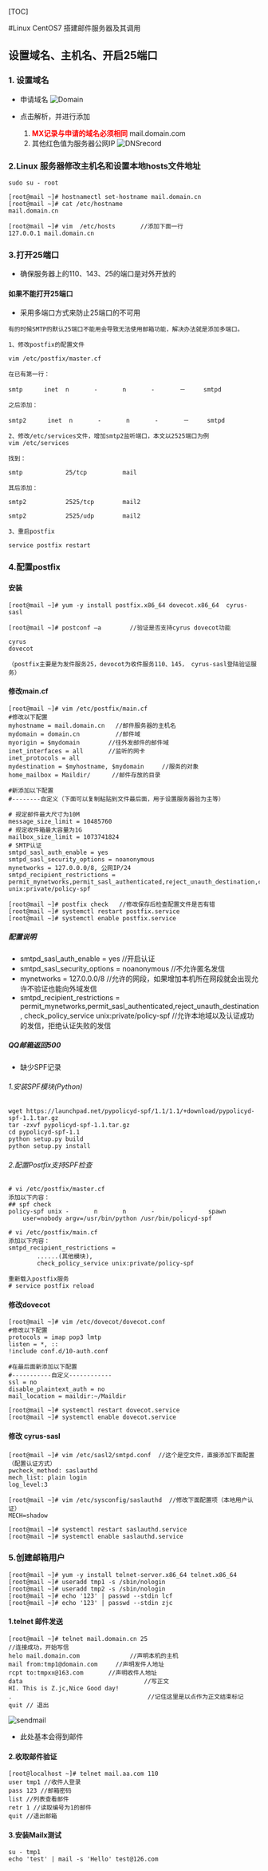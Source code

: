[TOC]

#Linux CentOS7 搭建邮件服务器及其调用

##  设置域名、主机名、开启25端口

### 1. 设置域名
- 申请域名
![Domain][01]

- 点击解析，并进行添加
	1. **<span style="color:red;">MX记录与申请的域名必须相同</span>** mail.domain.com
	2. 其他红色值为服务器公网IP
![DNSrecord][02]

### 2.Linux 服务器修改主机名和设置本地hosts文件地址
```shell
sudo su - root

[root@mail ~]# hostnamectl set-hostname mail.domain.cn
[root@mail ~]# cat /etc/hostname 
mail.domain.cn
 
[root@mail ~]# vim  /etc/hosts       //添加下面一行
127.0.0.1 mail.domain.cn
```
### 3.打开25端口

- 确保服务器上的110、143、25的端口是对外开放的

#### 如果不能打开25端口
- 采用多端口方式来防止25端口的不可用
```shell
有的时候SMTP的默认25端口不能用会导致无法使用邮箱功能，解决办法就是添加多端口。
 
1、修改postfix的配置文件
 
vim /etc/postfix/master.cf
 
在已有第一行：
 
smtp      inet  n       -       n       -       －     smtpd
 
之后添加：
 
smtp2      inet  n       -       n       -       －     smtpd
 
2、修改/etc/services文件，增加smtp2监听端口，本文以2525端口为例
vim /etc/services
 
找到：
 
smtp            25/tcp          mail
 
其后添加：
 
smtp2           2525/tcp        mail2
 
smtp2           2525/udp        mail2
 
3、重启postfix
 
service postfix restart
```

### 4.配置postfix

#### 安装
```shell
[root@mail ~]# yum -y install postfix.x86_64 dovecot.x86_64  cyrus-sasl
 
[root@mail ~]# postconf –a        //验证是否支持cyrus dovecot功能
 
cyrus
dovecot
 
（postfix主要是为发件服务25，devocot为收件服务110、145， cyrus-sasl登陆验证服务）
```

#### 修改main.cf
```shell
[root@mail ~]# vim /etc/postfix/main.cf
#修改以下配置
myhostname = mail.domain.cn   //邮件服务器的主机名
mydomain = domain.cn          //邮件域
myorigin = $mydomain        //往外发邮件的邮件域
inet_interfaces = all       //监听的网卡 
inet_protocols = all       
mydestination = $myhostname, $mydomain     //服务的对象
home_mailbox = Maildir/      //邮件存放的目录
 
#新添加以下配置
#--------自定义（下面可以复制粘贴到文件最后面，用于设置服务器验为主等）
 
# 规定邮件最大尺寸为10M 
message_size_limit = 10485760 
# 规定收件箱最大容量为1G 
mailbox_size_limit = 1073741824 
# SMTP认证 
smtpd_sasl_auth_enable = yes
smtpd_sasl_security_options = noanonymous
mynetworks = 127.0.0.0/8, 公网IP/24
smtpd_recipient_restrictions = permit_mynetworks,permit_sasl_authenticated,reject_unauth_destination,check_policy_service unix:private/policy-spf
 
[root@mail ~]# postfix check   //修改保存后检查配置文件是否有错
[root@mail ~]# systemctl restart postfix.service  
[root@mail ~]# systemctl enable postfix.service
```

##### 配置说明

- smtpd_sasl_auth_enable = yes //开启认证
- smtpd_sasl_security_options = noanonymous //不允许匿名发信
- mynetworks = 127.0.0.0/8 //允许的网段，如果增加本机所在网段就会出现允许不验证也能向外域发信
- smtpd_recipient_restrictions = permit_mynetworks,permit_sasl_authenticated,reject_unauth_destination, check_policy_service unix:private/policy-spf
//允许本地域以及认证成功的发信，拒绝认证失败的发信

##### QQ邮箱返回500
- 缺少SPF记录

###### 1.安装SPF模块(Python)

```shell
wget https://launchpad.net/pypolicyd-spf/1.1/1.1/+download/pypolicyd-spf-1.1.tar.gz
tar -zxvf pypolicyd-spf-1.1.tar.gz
cd pypolicyd-spf-1.1
python setup.py build
python setup.py install
```
###### 2.配置Postfix支持SPF检查
```shell
# vi /etc/postfix/master.cf
添加以下内容：
## spf check
policy-spf unix -       n       n       -       -       spawn
    user=nobody argv=/usr/bin/python /usr/bin/policyd-spf

# vi /etc/postfix/main.cf
添加以下内容：
smtpd_recipient_restrictions =
        ......(其他模块),
        check_policy_service unix:private/policy-spf
        
重新载入postfix服务
# service postfix reload
```

#### 修改dovecot
```shell
[root@mail ~]# vim /etc/dovecot/dovecot.conf
#修改以下配置
protocols = imap pop3 lmtp
listen = *, ::
!include conf.d/10-auth.conf
 
#在最后面新添加以下配置
#-----------自定义------------
ssl = no
disable_plaintext_auth = no
mail_location = maildir:~/Maildir
 
[root@mail ~]# systemctl restart dovecot.service
[root@mail ~]# systemctl enable dovecot.service

```
#### 修改 cyrus-sasl
```shell
[root@mail ~]# vim /etc/sasl2/smtpd.conf  //这个是空文件，直接添加下面配置（配置认证方式）
pwcheck_method: saslauthd
mech_list: plain login
log_level:3
 
[root@mail ~]# vim /etc/sysconfig/saslauthd  //修改下面配置项（本地用户认证）
MECH=shadow
 
[root@mail ~]# systemctl restart saslauthd.service
[root@mail ~]# systemctl enable saslauthd.service
```

### 5.创建邮箱用户
```shell
[root@mail ~]# yum -y install telnet-server.x86_64 telnet.x86_64
[root@mail ~]# useradd tmp1 -s /sbin/nologin
[root@mail ~]# useradd tmp2 -s /sbin/nologin
[root@mail ~]# echo '123' | passwd --stdin lcf
[root@mail ~]# echo '123' | passwd --stdin zjc
```
#### 1.telnet 邮件发送
```shell
[root@mail ~]# telnet mail.domain.cn 25
//连接成功，开始写信
helo mail.domain.com              //声明本机的主机
mail from:tmp1@domain.com     //声明发件人地址
rcpt to:tmpxx@163.com       //声明收件人地址
data                                  //写正文
HI. This is Z.jc,Nice Good day!
.                                      //记住这里是以点作为正文结束标记
quit // 退出
```
![sendmail][03]

- 此处基本会得到邮件

#### 2.收取邮件验证
```shell
[root@localhost ~]# telnet mail.aa.com 110
user tmp1 //收件人登录
pass 123 //邮箱密码
list //列表查看邮件
retr 1 //读取编号为1的邮件
quit //退出邮箱
```

#### 3.安装Mailx测试
```shell
su - tmp1
echo 'test' | mail -s 'Hello' test@126.com
```


[01]: ./domain.png "domain"
[02]: ./DNSrecord.png "DNSrecord"
[03]: ./sendmail.png "sendmail"